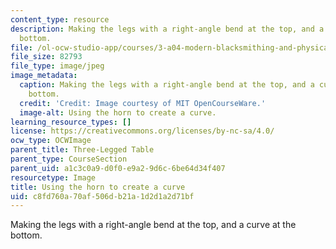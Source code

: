 ```yaml
---
content_type: resource
description: Making the legs with a right-angle bend at the top, and a curve at the
  bottom.
file: /ol-ocw-studio-app/courses/3-a04-modern-blacksmithing-and-physical-metallurgy-fall-2008/c8fd760a70af506db21a1d2d1a2d71bf_088.jpg
file_size: 82793
file_type: image/jpeg
image_metadata:
  caption: Making the legs with a right-angle bend at the top, and a curve at the
    bottom.
  credit: 'Credit: Image courtesy of MIT OpenCourseWare.'
  image-alt: Using the horn to create a curve.
learning_resource_types: []
license: https://creativecommons.org/licenses/by-nc-sa/4.0/
ocw_type: OCWImage
parent_title: Three-Legged Table
parent_type: CourseSection
parent_uid: a1c3c0a9-d0f0-e9a2-9d6c-6be64d34f407
resourcetype: Image
title: Using the horn to create a curve
uid: c8fd760a-70af-506d-b21a-1d2d1a2d71bf
---
```

Making the legs with a right-angle bend at the top, and a curve at the bottom.